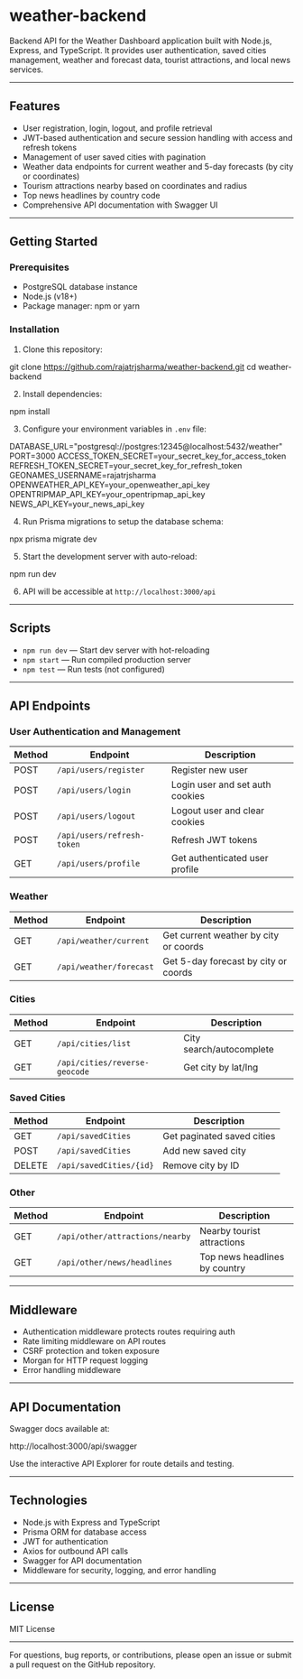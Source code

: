 # weather-backend

Backend API for the Weather Dashboard application built with Node.js, Express, and TypeScript. It provides user authentication, saved cities management, weather and forecast data, tourist attractions, and local news services.

---

## Features

- User registration, login, logout, and profile retrieval
- JWT-based authentication and secure session handling with access and refresh tokens
- Management of user saved cities with pagination
- Weather data endpoints for current weather and 5-day forecasts (by city or coordinates)
- Tourism attractions nearby based on coordinates and radius
- Top news headlines by country code
- Comprehensive API documentation with Swagger UI

---

## Getting Started

### Prerequisites

- PostgreSQL database instance
- Node.js (v18+)
- Package manager: npm or yarn

### Installation

1. Clone this repository:

git clone https://github.com/rajatrjsharma/weather-backend.git
cd weather-backend

2. Install dependencies:

npm install

3. Configure your environment variables in `.env` file:

DATABASE_URL="postgresql://postgres:12345@localhost:5432/weather"
PORT=3000
ACCESS_TOKEN_SECRET=your_secret_key_for_access_token
REFRESH_TOKEN_SECRET=your_secret_key_for_refresh_token
GEONAMES_USERNAME=rajatrjsharma
OPENWEATHER_API_KEY=your_openweather_api_key
OPENTRIPMAP_API_KEY=your_opentripmap_api_key
NEWS_API_KEY=your_news_api_key

4. Run Prisma migrations to setup the database schema:

npx prisma migrate dev

5. Start the development server with auto-reload:

npm run dev

6. API will be accessible at `http://localhost:3000/api`

---

## Scripts

- `npm run dev` — Start dev server with hot-reloading
- `npm start` — Run compiled production server
- `npm test` — Run tests (not configured)

---

## API Endpoints

### User Authentication and Management

| Method | Endpoint                   | Description                     |
| ------ | -------------------------- | ------------------------------- |
| POST   | `/api/users/register`      | Register new user               |
| POST   | `/api/users/login`         | Login user and set auth cookies |
| POST   | `/api/users/logout`        | Logout user and clear cookies   |
| POST   | `/api/users/refresh-token` | Refresh JWT tokens              |
| GET    | `/api/users/profile`       | Get authenticated user profile  |

### Weather

| Method | Endpoint                | Description                           |
| ------ | ----------------------- | ------------------------------------- |
| GET    | `/api/weather/current`  | Get current weather by city or coords |
| GET    | `/api/weather/forecast` | Get 5-day forecast by city or coords  |

### Cities

| Method | Endpoint                      | Description              |
| ------ | ----------------------------- | ------------------------ |
| GET    | `/api/cities/list`            | City search/autocomplete |
| GET    | `/api/cities/reverse-geocode` | Get city by lat/lng      |

### Saved Cities

| Method | Endpoint                | Description                |
| ------ | ----------------------- | -------------------------- |
| GET    | `/api/savedCities`      | Get paginated saved cities |
| POST   | `/api/savedCities`      | Add new saved city         |
| DELETE | `/api/savedCities/{id}` | Remove city by ID          |

### Other

| Method | Endpoint                        | Description                   |
| ------ | ------------------------------- | ----------------------------- |
| GET    | `/api/other/attractions/nearby` | Nearby tourist attractions    |
| GET    | `/api/other/news/headlines`     | Top news headlines by country |

---

## Middleware

- Authentication middleware protects routes requiring auth
- Rate limiting middleware on API routes
- CSRF protection and token exposure
- Morgan for HTTP request logging
- Error handling middleware

---

## API Documentation

Swagger docs available at:

http://localhost:3000/api/swagger

Use the interactive API Explorer for route details and testing.

---

## Technologies

- Node.js with Express and TypeScript
- Prisma ORM for database access
- JWT for authentication
- Axios for outbound API calls
- Swagger for API documentation
- Middleware for security, logging, and error handling

---

## License

MIT License

---

For questions, bug reports, or contributions, please open an issue or submit a pull request on the GitHub repository.
